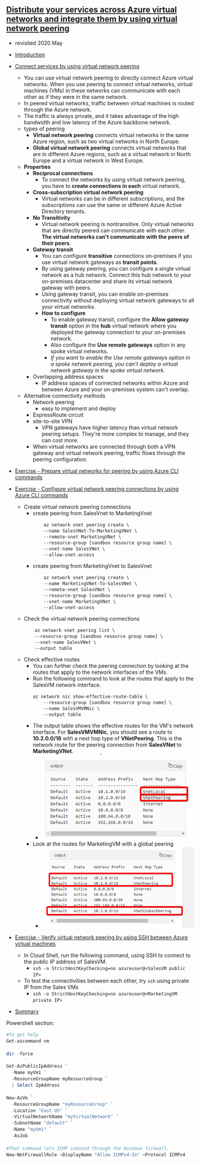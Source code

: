 ## [Distribute your services across Azure virtual networks and integrate them by using virtual network peering](https://docs.microsoft.com/en-au/learn/modules/integrate-vnets-with-vnet-peering/index)
- revisited 2020 May
- [Introduction](https://docs.microsoft.com/en-au/learn/modules/integrate-vnets-with-vnet-peering/1-introduction)
- [Connect services by using virtual network peering](https://docs.microsoft.com/en-au/learn/modules/integrate-vnets-with-vnet-peering/2-connect-services-using-vnet-peering)
  - You can use virtual network peering to directly connect Azure virtual networks. When you use peering to connect virtual networks, virtual machines (VMs) in these networks can communicate with each other as if they were in the same network.
  - In peered virtual networks, traffic between virtual machines is routed through the Azure network. 
  - The traffic is always private, and it takes advantage of the high bandwidth and low latency of the Azure backbone network.
  - types of peering
    - **Virtual network peering** connects virtual networks in the same Azure region, such as two virtual networks in North Europe.
    - **Global virtual network peering** connects virtual networks that are in different Azure regions, such as a virtual network in North Europe and a virtual network in West Europe.
  - **Properties**
    - **Reciprocal connections**
      - To connect the networks by using virtual network peering, you have to **create connections in each** virtual network.
    - **Cross-subscription virtual network peering**
      - Virtual networks can be in different subscriptions, and the subscriptions can use the same or different Azure Active Directory tenants.
    - **No Transitivity**
      - Virtual network peering is nontransitive. Only virtual networks that are directly peered can communicate with each other. **The virtual networks can't communicate with the peers of their peers**.
    - **Gateway transit**
      - You can configure **transitive** connections on-premises if you use virtual network gateways as **transit points**.
      - By using gateway peering, you can configure a single virtual network as a hub network. Connect this hub network to your on-premises datacenter and share its virtual network gateway with peers.
      - Using gateway transit, you can enable on-premises connectivity without deploying virtual network gateways to all your virtual networks.
      - **How to configure**
        - To enable gateway transit, configure the **Allow gateway transit** option in the **hub** virtual network where you deployed the gateway connection to your on-premises network. 
        - Also configure the **Use remote gateways** option in any spoke virtual networks.
        - _If you want to enable the Use remote gateways option in a spoke network peering, you can't deploy a virtual network gateway in the spoke virtual network._
    - Overlapping address spaces
      - IP address spaces of connected networks within Azure and between Azure and your on-premises system can't overlap. 
  - Alternative connectivity methods
    - Network peering
      - easy to implement and deploy
    - ExpressRoute circuit
    - site-to-site VPN
      - VPN gateways have higher latency than virtual network peering setups. They're more complex to manage, and they can cost more.
    - When virtual networks are connected through both a VPN gateway and virtual network peering, traffic flows through the peering configuration.
- [Exercise - Prepare virtual networks for peering by using Azure CLI commands](https://docs.microsoft.com/en-au/learn/modules/integrate-vnets-with-vnet-peering/3-exercise-prepare-vnets-for-peering-using-azure-cli-commands)
- [Exercise - Configure virtual network peering connections by using Azure CLI commands](https://docs.microsoft.com/en-au/learn/modules/integrate-vnets-with-vnet-peering/4-exercise-configure-vnet-peering-connections-using-azure-cli-commands)
  - Create virtual network peering connections
    - create peering from SalesVnet to MarketingVnet
        ```
            az network vnet peering create \
            --name SalesVNet-To-MarketingVNet \
            --remote-vnet MarketingVNet \
            --resource-group [sandbox resource group name] \
            --vnet-name SalesVNet \
            --allow-vnet-access
        ```
    - create peering from MarketingVnet to SalesVnet
        ``` 
            az network vnet peering create \
            --name MarketingVNet-To-SalesVNet \
            --remote-vnet SalesVNet \
            --resource-group [sandbox resource group name] \
            --vnet-name MarketingVNet \
            --allow-vnet-access
        ```
  - Check the virtual network peering connections
    ```
        az network vnet peering list \
        --resource-group [sandbox resource group name] \
        --vnet-name SalesVNet \
        --output table
    ```
  - Check effective routes
    - You can further check the peering connection by looking at the routes that apply to the network interfaces of the VMs.
    - Run the following command to look at the routes that apply to the SalesVM network interface.
        ```
        az network nic show-effective-route-table \
            --resource-group [sandbox resource group name] \
            --name SalesVMVMNic \
            --output table
        ```
    - The output table shows the effective routes for the VM's network interface. For **SalesVMVMNic**, you should see a route to **10.2.0.0/16** with a next hop type of **VNetPeering**. This is the network route for the peering connection from **SalesVNet** to **MarketingVNet**.
      - ![](2019-11-08-12-27-53.png)
    - Look at the routes for MarketingVM with a global peering
      - ![](2019-11-08-12-29-23.png)

- [Exercise - Verify virtual network peering by using SSH between Azure virtual machines](https://docs.microsoft.com/en-au/learn/modules/integrate-vnets-with-vnet-peering/5-exercise-verify-vnet-peering)
  - In Cloud Shell, run the following command, using SSH to connect to the public IP address of SalesVM. 
    - `ssh -o StrictHostKeyChecking=no azureuser@<SalesVM public IP>`
  - To test the connectivities between each other, try `ssh` using private IP from the Sales VMs
    - `ssh -o StrictHostKeyChecking=no azureuser@<MarketingVM private IP>`
- [Summary](https://docs.microsoft.com/en-au/learn/modules/integrate-vnets-with-vnet-peering/6-summary)




Powershell section:

```powershell
#To get help
Get-azcommand vm

dir -force

Get-AzPublicIpAddress `
  -Name myVm1 `
  -ResourceGroupName myResourceGroup `
  | Select IpAddress

New-AzVm `
  -ResourceGroupName "myResourceGroup" `
  -Location "East US" `
  -VirtualNetworkName "myVirtualNetwork" `
  -SubnetName "default" `
  -Name "myVm1" `
  -AsJob

#That command lets ICMP inbound through the Windows firewall.
New-NetFirewallRule –DisplayName "Allow ICMPv4-In" –Protocol ICMPv4

```